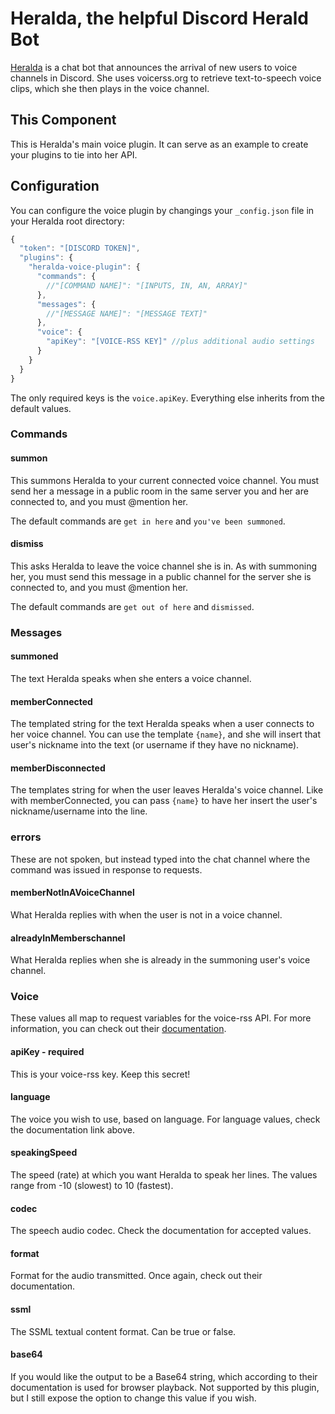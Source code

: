 # Heralda, the helpful Discord Herald Bot

[Heralda](https://github.com/EbekFrostblade/Heralda-chat-bot) is a chat bot that announces the arrival of new users to voice channels in Discord. She uses voicerss.org to retrieve text-to-speech voice clips, which she then plays in the voice channel.

## This Component

This is Heralda's main voice plugin. It can serve as an example to create your plugins to tie into her API.

## Configuration

You can configure the voice plugin by changings your `_config.json` file in your Heralda root directory:

```javascript
{
  "token": "[DISCORD TOKEN]",
  "plugins": {
    "heralda-voice-plugin": {
      "commands": {
        //"[COMMAND NAME]": "[INPUTS, IN, AN, ARRAY]"
      },
      "messages": {
        //"[MESSAGE NAME]": "[MESSAGE TEXT]"
      },
      "voice": {
        "apiKey": "[VOICE-RSS KEY]" //plus additional audio settings
      }
    }
  }
}

```

The only required keys is the `voice.apiKey`. Everything else inherits from the default values.

### Commands

#### summon

This summons Heralda to your current connected voice channel. You must send her a message in a public room in the same server you and her are connected to, and you must @mention her.

The default commands are `get in here` and `you've been summoned`.

#### dismiss

This asks Heralda to leave the voice channel she is in. As with summoning her, you must send this message in a public channel for the server she is connected to, and you must @mention her.

The default commands are `get out of here` and `dismissed`.

### Messages

#### summoned

The text Heralda speaks when she enters a voice channel.

#### memberConnected

The templated string for the text Heralda speaks when a user connects to her voice channel. You can use the template `{name}`, and she will insert that user's nickname into the text (or username if they have no nickname).

#### memberDisconnected

The templates string for when the user leaves Heralda's voice channel. Like with memberConnected, you can pass `{name}` to have her insert the user's nickname/username into the line.

### errors

These are not spoken, but instead typed into the chat channel where the command was issued in response to requests.

#### memberNotInAVoiceChannel

What Heralda replies with when the user is not in a voice channel.

#### alreadyInMemberschannel

What Heralda replies when she is already in the summoning user's voice channel.

### Voice

These values all map to request variables for the voice-rss API. For more information, you can check out their [documentation](http://www.voicerss.org/api/documentation.aspx).

#### apiKey - required

This is your voice-rss key. Keep this secret!

#### language

The voice you wish to use, based on language. For language values, check the documentation link above.

#### speakingSpeed

The speed (rate) at which you want Heralda to speak her lines. The values range from -10 (slowest) to 10 (fastest).

#### codec

The speech audio codec. Check the documentation for accepted values.

#### format

Format for the audio transmitted. Once again, check out their documentation.

#### ssml

The SSML textual content format. Can be true or false.

#### base64

If you would like the output to be a Base64 string, which according to their documentation is used for browser playback. Not supported by this plugin, but I still expose the option to change this value if you wish.
